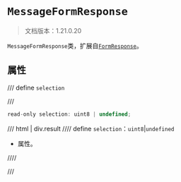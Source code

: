 # `MessageFormResponse`

> 文档版本：1.21.0.20

`MessageFormResponse`类，扩展自[`FormResponse`](./formresponse.md)。

## 属性

/// define
`selection`


///

```js
read-only selection: uint8 | undefined;
```

/// html | div.result
//// define
`selection`：`uint8`|`undefined`

- 属性。


////

///

